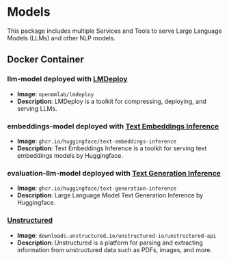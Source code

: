 # Models

This package includes multiple Services and Tools to serve Large Language Models (LLMs) and other NLP models.

## Docker Container

### llm-model deployed with [LMDeploy](https://github.com/InternLM/lmdeploy)

- **Image**: `openmmlab/lmdeploy`
- **Description**: LMDeploy is a toolkit for compressing, deploying, and serving LLMs.

### embeddings-model deployed with [Text Embeddings Inference](https://github.com/huggingface/text-embeddings-inference)

- **Image**: `ghcr.io/huggingface/text-embeddings-inference`
- **Description**: Text Embeddings Inference is a toolkit for serving text embeddings models by Huggingface.

### evaluation-llm-model deployed with [Text Generation Inference](https://github.com/huggingface/text-generation-inference)

- **Image**: `ghcr.io/huggingface/text-generation-inference`
- **Description**: Large Language Model Text Generation Inference by Huggingface.

### [Unstructured](https://unstructured.io/)

- **Image**: `downloads.unstructured.io/unstructured-io/unstructured-api`
- **Description**: Unstructured is a platform for parsing and extracting information from unstructured data such as PDFs, images, and more.

